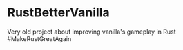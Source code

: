 # RustBetterVanilla

Very old project about improving vanilla's gameplay in Rust
#MakeRustGreatAgain
